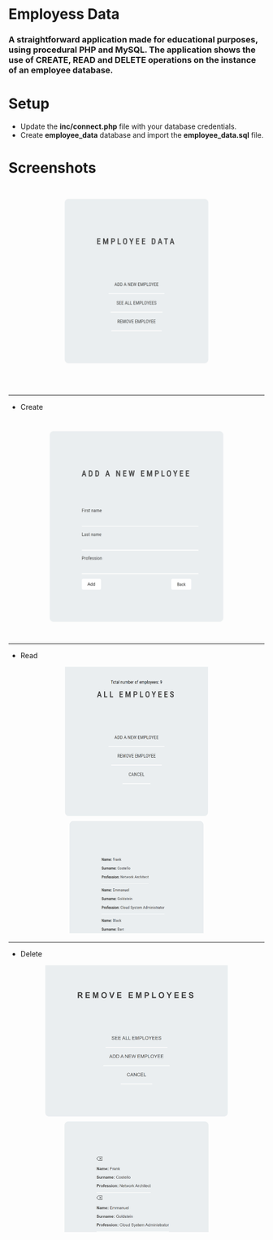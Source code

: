 # Employess Data
### A straightforward application made for educational purposes, using procedural PHP and MySQL. The application shows the use of CREATE, READ and DELETE operations on the instance of an employee database.

# Setup
* Update the **inc/connect.php** file with your database credentials.
* Create **employee_data** database and import the **employee_data.sql** file.

# Screenshots

![front_page png](img/img1.png)

***

* Create

![create_form png](img/img2.png)

***

* Read

![read_all png](img/img3.png)

***

* Delete

![delete png](img/img4.png)
